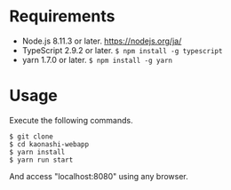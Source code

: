 # Requirements

- Node.js 8.11.3 or later.
https://nodejs.org/ja/
- TypeScript 2.9.2 or later.
`$ npm install -g typescript`
- yarn 1.7.0 or later.
`$ npm install -g yarn`

# Usage

Execute the following commands.

    $ git clone  
    $ cd kaonashi-webapp  
    $ yarn install  
    $ yarn run start  

And access "localhost:8080" using any browser.